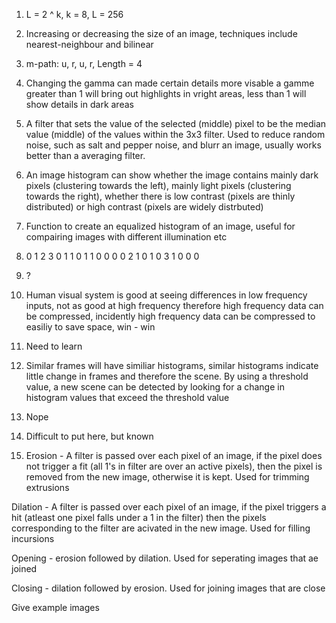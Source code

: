 1. L = 2 ^ k, k = 8, L = 256

2. Increasing or decreasing the size of an image, techniques include nearest-neighbour and bilinear

3. m-path: u, r, u, r, Length = 4

4. Changing the gamma can made certain details more visable a gamme greater than 1 will bring out highlights in vright areas,
less than 1 will show details in dark areas
   
5. A filter that sets the value of the selected (middle) pixel to be the median value (middle) of the values within the 3x3 filter.
Used to reduce random noise, such as salt and pepper noise, and blurr an image, usually works better than a averaging filter.
   
6. An image histogram can show whether the image contains mainly dark pixels (clustering towards the left), mainly light pixels
(clustering towards the right), whether there is low contrast (pixels are thinly distributed) or high contrast 
(pixels are widely distrbuted)
   
7. Function to create an equalized histogram of an image, useful for compairing images with different illumination etc

8.   0 1 2 3
   0 1 1 0 1
   1 0 0 0 0
   2 1 0 1 0
   3 1 0 0 0
   
9. ?

10. Human visual system is good at seeing differences in low frequency inputs, not as good at high frequency therefore high frequency 
data can be compressed, incidently high frequency data can be compressed to easiliy to save space, win - win

11. Need to learn

12. Similar frames will have similiar histograms, similar histograms indicate little change in frames and therefore the scene.
By using a threshold value, a new scene can be detected by looking for a change in histogram values that exceed the threshold value

13. Nope

14. Difficult to put here, but known

15. Erosion - A filter is passed over each pixel of an image, if the pixel does not trigger a fit (all 1's in filter are over an active
pixels), then the pixel is removed from the new image, otherwise it is kept. Used for trimming extrusions

Dilation - A filter is passed over each pixel of an image, if the pixel triggers a hit (atleast one pixel falls under a 1 in the filter)
then the pixels corresponding to the filter are acivated in the new image. Used for filling incursions

Opening - erosion followed by dilation. Used for seperating images that ae joined

Closing - dilation followed by erosion. Used for joining images that are close

Give example images
